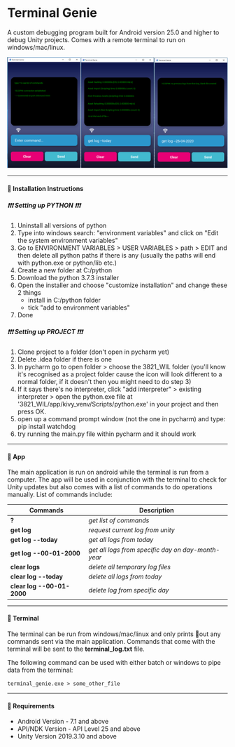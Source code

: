 # Terminal Genie
A custom debugging program built for Android version 25.0 and higher to debug Unity projects.
Comes with a remote terminal to run on windows/mac/linux.

![Image](./app/ui/screenshots/readme.PNG)

---

#### 🔵 Installation Instructions

##### ❗❗❗ Setting up PYTHON ❗❗❗

1. Uninstall all versions of python
2. Type into windows search: "environment variables" and click on "Edit the system environment variables"
3. Go to ENVIRONMENT VARIABLES > USER VARIABLES > path > EDIT and then delete all python paths if there is any
   (usually the paths will end with python.exe or python/lib etc.)
4. Create a new folder at C:/python
5. Download the python 3.7.3 installer
6. Open the installer and choose "customize installation" and change these 2 things
    - install in C:/python folder
    - tick "add to environment variables"
7. Done


##### ❗❗❗ Setting up PROJECT ❗❗❗

1. Clone project to a folder (don't open in pycharm yet)
2. Delete .idea folder if there is one
3. In pycharm go to open folder > choose the 3821_WIL folder
   (you'll know it's recognised as a project folder cause the icon will look
    different to a normal folder, if it doesn't then you might need to do step 3)
4. If it says there's no interpreter, click
   "add interpreter" > existing interpreter > open the python.exe file at
   '3821_WIL/app/kivy_venv/Scripts/python.exe' in your project and then press OK.
5. open up a command prompt window (not the one in pycharm) and type: pip install watchdog
6. try running the main.py file within pycharm and it should work

---

#### 🔵 App
The main application is run on android while the terminal is run from a computer. 
The app will be used in conjunction with the terminal to check for Unity updates but also 
comes with a list of commands to do operations manually. List of commands include:

| Commands                   | Description                                            |
|----------------------------|--------------------------------------------------------|
| __?__                      | *get list of commands*                                   |
| __get log__                | *request current log from unity*                         |
| __get log --today__        | *get all logs from today*                                |
| __get log --00-01-2000__   | *get all logs from specific day on *day-month-year**     |
| __clear logs__             | *delete all temporary log files*                         |
| __clear log --today__      | *delete all logs from today*                             |
| __clear log --00-01-2000__ | *delete log from specific day*                           |

---
#### 🔵 Terminal
The terminal can be run from windows/mac/linux and only prints 🔵out any commands sent via the main
application. Commands that come with the terminal will be sent to the **terminal_log.txt** 
file.

The following command can be used with either batch or windows to pipe data
from the terminal:
```shell script
terminal_genie.exe > some_other_file
```

---
#### 🔵 Requirements
* Android Version - 7.1 and above
* API/NDK Version - API Level 25 and above
* Unity Version 2019.3.10 and above

